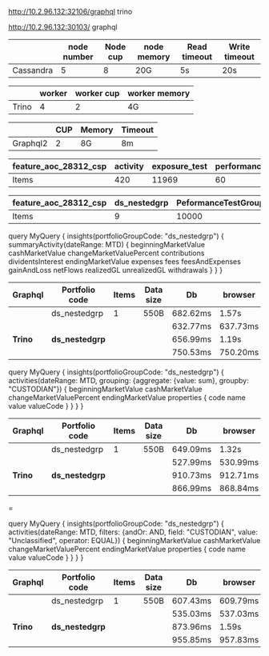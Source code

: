 http://10.2.96.132:32106/graphql         trino

http://10.2.96.132:30103/                 graphql

|           | node number | Node cup | node memory | Read timeout | Write timeout |
| --------- | ----------- | -------- | ----------- | ------------ | ------------- |
| Cassandra | 5           | 8        | 20G         | 5s           | 20s           |

|       | worker | worker cup | worker memory |
| ----- | ------ | ---------- | ------------- |
| Trino | 4      | 2          | 4G            |

|          | CUP  | Memory | Timeout |
| -------- | ---- | ------ | ------- |
| Graphql2 | 2    | 8G     | 8m      |

| feature_aoc_28312_csp | activity | exposure_test | performance_analysis | portfolio | portfolio_by_group | portfolio_property_by_tenant | portfolio_property_by_portfolio |
| --------------------- | -------- | ------------- | -------------------- | --------- | ------------------ | ---------------------------- | ------------------------------- |
| Items                 | 420      | 11969         | 60                   | 12610     | 14468              | 9                            | 122649                          |



| feature_aoc_28312_csp | ds_nestedgrp | PeformanceTestGroup |
| --------------------- | ------------ | ------------------- |
| Items                 | 9            | 10000               |

query MyQuery {
  insights(portfolioGroupCode: "ds_nestedgrp") {
    summaryActivity(dateRange: MTD) {
      beginningMarketValue
      cashMarketValue
      changeMarketValuePercent
      contributions
      dividentsInterest
      endingMarketValue
      expenses
      fees
      feesAndExpenses
      gainAndLoss
      netFlows
      realizedGL
      unrealizedGL
      withdrawals
    }
  }
}

| Graphql   | Portfolio code   | Items | Data size | Db       | browser  |
| --------- | ---------------- | ----- | --------- | -------- | -------- |
|           | ds_nestedgrp     | 1     | 550B      | 682.62ms | 1.57s    |
|           |                  |       |           | 632.77ms | 637.73ms |
| **Trino** | **ds_nestedgrp** |       |           | 656.99ms | 1.19s    |
|           |                  |       |           | 750.53ms | 750.20ms |

query MyQuery {
  insights(portfolioGroupCode: "ds_nestedgrp") {
    activities(dateRange: MTD, grouping: {aggregate: {value: sum}, groupby: "CUSTODIAN"}) {
      beginningMarketValue
      cashMarketValue
      changeMarketValuePercent
      endingMarketValue
      properties {
        code
        name
        value
        valueCode
      }
    }
  }
}

| Graphql   | Portfolio code   | Items | Data size | Db       | browser  |
| --------- | ---------------- | ----- | --------- | -------- | -------- |
|           | ds_nestedgrp     | 1     | 550B      | 649.09ms | 1.32s    |
|           |                  |       |           | 527.99ms | 530.99ms |
| **Trino** | **ds_nestedgrp** |       |           | 910.73ms | 912.71ms |
|           |                  |       |           | 866.99ms | 868.84ms |

=

query MyQuery {
  insights(portfolioGroupCode: "ds_nestedgrp") {
    activities(dateRange: MTD, filters: {andOr: AND, field: "CUSTODIAN", value: "Unclassified", operator: EQUAL}) {
      beginningMarketValue
      cashMarketValue
      changeMarketValuePercent
      endingMarketValue
      properties {
        code
        name
        value
        valueCode
      }
    }
  }
}



| Graphql   | Portfolio code   | Items | Data size | Db       | browser  |
| --------- | ---------------- | ----- | --------- | -------- | -------- |
|           | ds_nestedgrp     | 1     | 550B      | 607.43ms | 609.79ms |
|           |                  |       |           | 535.03ms | 537.03ms |
| **Trino** | **ds_nestedgrp** |       |           | 873.96ms | 1.59s    |
|           |                  |       |           | 955.85ms | 957.83ms |